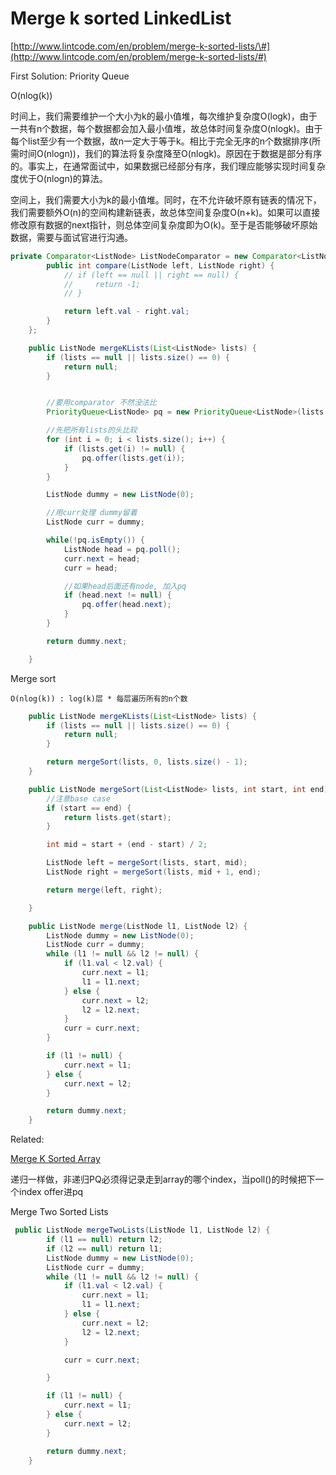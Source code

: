 # Merge k sorted LinkedList

[http://www.lintcode.com/en/problem/merge-k-sorted-lists/\#](http://www.lintcode.com/en/problem/merge-k-sorted-lists/#)

First Solution: Priority Queue

O\(nlog\(k\)\)

时间上，我们需要维护一个大小为k的最小值堆，每次维护复杂度O\(logk\)，由于一共有n个数据，每个数据都会加入最小值堆，故总体时间复杂度O\(nlogk\)。由于每个list至少有一个数据，故n一定大于等于k。相比于完全无序的n个数据排序\(所需时间O\(nlogn\)\)，我们的算法将复杂度降至O\(nlogk\)。原因在于数据是部分有序的。事实上，在通常面试中，如果数据已经部分有序，我们理应能够实现时间复杂度优于O\(nlogn\)的算法。

空间上，我们需要大小为k的最小值堆。同时，在不允许破坏原有链表的情况下，我们需要额外O\(n\)的空间构建新链表，故总体空间复杂度O\(n+k\)。如果可以直接修改原有数据的next指针，则总体空间复杂度即为O\(k\)。至于是否能够破坏原始数据，需要与面试官进行沟通。

```java
private Comparator<ListNode> ListNodeComparator = new Comparator<ListNode>() {
        public int compare(ListNode left, ListNode right) {
            // if (left == null || right == null) {
            //     return -1;
            // }

            return left.val - right.val;
        }
    };

    public ListNode mergeKLists(List<ListNode> lists) {
        if (lists == null || lists.size() == 0) {
            return null;
        }


        //要用comparator 不然没法比
        PriorityQueue<ListNode> pq = new PriorityQueue<ListNode>(lists.size(), ListNodeComparator);

        //先把所有lists的头比较
        for (int i = 0; i < lists.size(); i++) {
            if (lists.get(i) != null) {
                pq.offer(lists.get(i));
            }
        }

        ListNode dummy = new ListNode(0);

        //用curr处理 dummy留着
        ListNode curr = dummy;

        while(!pq.isEmpty()) {
            ListNode head = pq.poll();
            curr.next = head;
            curr = head;

            //如果head后面还有node, 加入pq
            if (head.next != null) {
                pq.offer(head.next);
            }
        }

        return dummy.next;

    }
```

Merge sort

`O(nlog(k)) : log(k)层 * 每层遍历所有的n个数`

```java
    public ListNode mergeKLists(List<ListNode> lists) {
        if (lists == null || lists.size() == 0) {
            return null;
        }

        return mergeSort(lists, 0, lists.size() - 1);
    }

    public ListNode mergeSort(List<ListNode> lists, int start, int end) {
        //注意base case
        if (start == end) {
            return lists.get(start);
        }

        int mid = start + (end - start) / 2;

        ListNode left = mergeSort(lists, start, mid);
        ListNode right = mergeSort(lists, mid + 1, end);

        return merge(left, right);

    }

    public ListNode merge(ListNode l1, ListNode l2) {
        ListNode dummy = new ListNode(0);
        ListNode curr = dummy;
        while (l1 != null && l2 != null) {
            if (l1.val < l2.val) {
                curr.next = l1;
                l1 = l1.next;
            } else {
                curr.next = l2;
                l2 = l2.next;
            }
            curr = curr.next;
        }

        if (l1 != null) {
            curr.next = l1;
        } else {
            curr.next = l2;
        }

        return dummy.next;
    }
```

Related:

[Merge K Sorted Array](http://www.lintcode.com/en/problem/merge-k-sorted-arrays/)

递归一样做，非递归PQ必须得记录走到array的哪个index，当poll\(\)的时候把下一个index offer进pq

Merge Two Sorted Lists

```java
 public ListNode mergeTwoLists(ListNode l1, ListNode l2) {
        if (l1 == null) return l2;
        if (l2 == null) return l1;
        ListNode dummy = new ListNode(0);
        ListNode curr = dummy;
        while (l1 != null && l2 != null) {
            if (l1.val < l2.val) {
                curr.next = l1;
                l1 = l1.next;
            } else {
                curr.next = l2;
                l2 = l2.next;
            }

            curr = curr.next;

        }

        if (l1 != null) {
            curr.next = l1;
        } else {
            curr.next = l2;
        }

        return dummy.next;
    }
```



